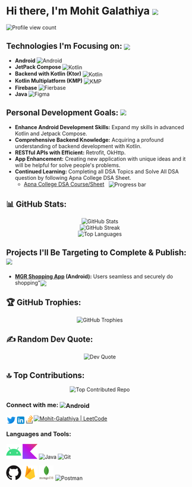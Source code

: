 
# Hi there, I'm Mohit Galathiya <img align="center" src="https://media.giphy.com/media/yxicUANit7fTdEdZgr/giphy.gif" width="35">
<img src="https://komarev.com/ghpvc/?username=Mohit-Galathiya&label=Profile%20views&color=1f6fea&style=plastic" alt="Profile view count"/>

<h2 align="left"> Technologies I'm Focusing on: <img align="center" src="https://media.giphy.com/media/UWyolgnwKnr8mfWZOY/giphy.gif" width="30"></h2>
<ul>
 <li><strong>Android</strong> <img alt="Android" title="Android" height="18" src="https://media4.giphy.com/media/llarwdtFqG63IlqUR1/giphy.gif?cid=6c09b952v5i4qser0lcudoggb0a50bfrsrb7w9ivm875qq6y&ep=v1_gifs_search&rid=giphy.gif&ct=g" /></li>
<li><strong>JetPack Compose</strong> <img align="center" alt="Kotlin" title="Jetpack Compose" height="15" src="https://developer.android.com/static/develop/ui/compose/images/landing-preview-animation.gif" /></li>
<li><strong>Backend with Kotlin (Ktor)</strong> <img align="center" alt="Kotlin" title="Kotlin" height="15" src="https://www.vectorlogo.zone/logos/kotlinlang/kotlinlang-icon.svg" /></li>
<li><strong>Kotlin Multiplatform (KMP)</strong> <img align="center" alt="KMP" title="KMP" height="25" src="https://github.com/gilbarbara/logos/blob/f133ea921b012052000964e3feb023b57146895b/logos/compose-multiplatform.svg" /></li>
<li><strong>Firebase</strong> <img align="top" alt="Fierbase" title="Fierbase" width="20" src="https://cdn.dribbble.com/users/6295/screenshots/2923288/firebaseload.gif" /></li>
<li><strong>Java</strong> <img align="top" alt="Figma" title="Java" width="20" src="https://media1.giphy.com/media/hO8uTzEOefFh3Yv5gm/giphy.gif?cid=6c09b952d7ta5s3fuus4ujgok85waxfrx2rdkmafy5ev7okg&ep=v1_internal_gif_by_id&rid=giphy.gif&ct=s" /></li>
</ul> 

## Personal Development Goals: <img src="https://media.giphy.com/media/rxzIRXC6RxNFRFOkJG/giphy.gif" width="20">
- **Enhance Android Development Skills:** Expand my skills in advanced Kotlin and Jetpack Compose.
- **Comprehensive Backend Knowledge:** Acquiring a profound understanding of backend development with Kotlin.
- **RESTful APIs with Efficient:** Retrofit, OkHttp.
- **App Enhancement:** Creating new application with unique ideas and it will be helpful for solve people's problems.
- **Continued Learning:** Completing all DSA Topics and Solve All DSA question by following Apna College DSA Sheet.
  * [Apna College DSA Course/Sheet]( https://bit.ly/DSAbyApnaCollege) &nbsp;  <img align="center" height="20" src="https://progress-bar.xyz/18" alt="Progress bar" />


## 📊 GitHub Stats:
<p align="center">
  <img src="https://github-readme-stats.vercel.app/api?username=Mohit-Galathiya&theme=dark&hide_border=false&include_all_commits=true&count_private=true" alt="GitHub Stats"/>
  <br/>
  <img src="https://github-readme-streak-stats.herokuapp.com/?user=Mohit-Galathiya&theme=dark&hide_border=false" alt="GitHub Streak"/>
  <br/>
  <img src="https://github-readme-stats.vercel.app/api/top-langs/?username=Mohit-Galathiya&theme=dark&hide_border=false&include_all_commits=true&count_private=true&layout=compact" alt="Top Languages"/>
</p>
 
## Projects I'll Be Targeting to Complete & Publish: <img src="https://media.giphy.com/media/GlHV2O0IpxAsRjVsNb/giphy.gif" width="30">
- **[MGR Shopping App](https://github.com/Mohit-Galathiya) (Android):** Users seamless and securely do shopping"<img align="center" src="https://media0.giphy.com/media/fwngit79a9VCjsSE43/200w.gif?cid=6c09b952vph2nxn451a9aepaoklsm58k4jqe5sw2xm3nsvts&ep=v1_gifs_search&rid=200w.gif&ct=g" width="30">


## 🏆 GitHub Trophies:
<p align="center">
  <img src="https://github-profile-trophy.vercel.app/?username=Mohit-Galathiya&theme=dark&no-frame=false&no-bg=false&margin-w=4" alt="GitHub Trophies"/>
</p>

## ✍️ Random Dev Quote:
<p align="center">
  <img src="https://quotes-github-readme.vercel.app/api?type=vetical&theme=dark" alt="Dev Quote"/>
</p>

## 🔝 Top Contributions:
<p align="center">
  <img src="https://github-contributor-stats.vercel.app/api?username=Mohit-Galathiya&limit=5&theme=dark&combine_all_yearly_contributions=true" alt="Top Contributed Repo"/>
</p>


### Connect with me: <img align="center" alt="Android" width="90" src="https://media.giphy.com/media/X7Oe8SfCbv5GSzDGFl/giphy.gif" />

<a href="https://x.com/MohitGalathiya?t=5QtiDOPaTYZjhgk6wHx1Qw&s=09" target="_blank">
  <img align="left" alt="Mohit-Galathiya | Twitter" width="26px" src="https://github.com/AkshayAshokCode/AkshayAshokCode/blob/main/icons/twitter.png"/>
</a>

<a href="https://www.linkedin.com/in/mohit-galathiya/" target="_blank">
  <img align="left" alt="Mohit-Galathiya | LinkedIn" width="26px" src="https://github.com/AkshayAshokCode/AkshayAshokCode/blob/main/icons/linkedin.png" />
</a>

<a href="https://leetcode.com/u/Mohit_Galathiya/" target="_blank">
  <img src="https://img.icons8.com/external-tal-revivo-shadow-tal-revivo/96/000000/external-level-up-your-coding-skills-and-quickly-land-a-job-logo-shadow-tal-revivo.png" alt="Mohit-Galathiya | LeetCode" width="26px" />
</a>

<a href="https://stackoverflow.com/users/29052675/mohit-galathiya" target="_blank">
  <img align="left" alt="Mohit-Galathiya | StackOverflow" height="22px" src="https://github.com/AkshayAshokCode/AkshayAshokCode/blob/main/icons/stackoverflow.png" />
</a>


<br>


### Languages and Tools:
<p align="left">
  <img alt="Android" title="Android" width="40" height="40" src="https://raw.githubusercontent.com/github/explore/80688e429a7d4ef2fca1e82350fe8e3517d3494d/topics/android/android.png" />
  <img alt="Kotlin" title="Kotlin" width="40" height="40" src="https://raw.githubusercontent.com/github/explore/80688e429a7d4ef2fca1e82350fe8e3517d3494d/topics/kotlin/kotlin.png" />
  <img alt="Java" title="Java" width="40" height="40" src="https://www.vectorlogo.zone/logos/java/java-icon.svg" />
  <img alt="Git" title="Git" width="45" height="45" src="https://www.vectorlogo.zone/logos/git-scm/git-scm-icon.svg" />
</p>

<p align="left">
  <img alt="GitHub" title="GitHub" width="40" height="40" src="https://raw.githubusercontent.com/github/explore/78df643247d429f6cc873026c0622819ad797942/topics/github/github.png" />
  <img alt="Firebase" title="Firebase" width="40" height="40" src="https://raw.githubusercontent.com/github/explore/80688e429a7d4ef2fca1e82350fe8e3517d3494d/topics/firebase/firebase.png" />
  <img alt="MongoDB" title="MongoDB" width="40" height="40" src="https://raw.githubusercontent.com/devicons/devicon/master/icons/mongodb/mongodb-original-wordmark.svg" />
  <img alt="Postman" title="Postman" width="40" height="40" src="https://www.vectorlogo.zone/logos/getpostman/getpostman-icon.svg" />
</p>


[twitter]: https://twitter.com/
[instagram]: [https://instagram.com/](https://www.instagram.com/galathiyamohit/profilecard/?igsh=MWV3MzRyc21waml6ag==)
[linkedin]: https://linkedin.com/in/
[stackoverflow]: https://stackoverflow.com/
[Leetcode]: [https://leetcode.com/u/Mohit_Galathiya/](https://leetcode.com/u/Mohit_Galathiya/)
